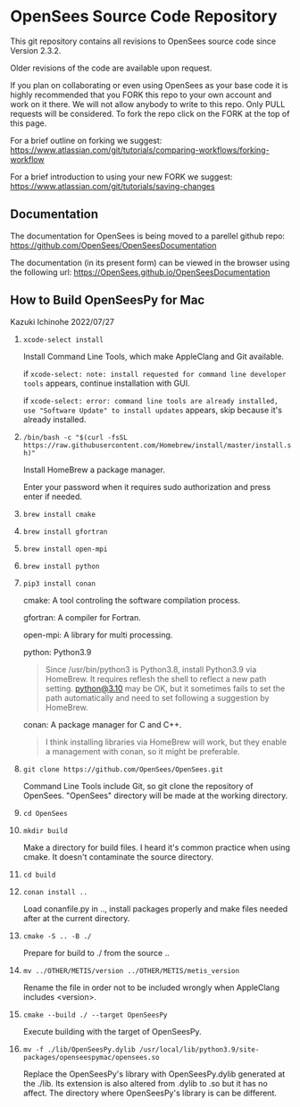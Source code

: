 # OpenSees Source Code Repository

This git repository contains all revisions to OpenSees source code since Version 2.3.2.

Older revisions of the code are available upon request.

If you plan on collaborating or even using OpenSees as your base code it is highly recommended that
you FORK this repo to your own account and work on it there. We will not allow anybody to write to
this repo. Only PULL requests will be considered. To fork the repo click on the FORK at the top of this page.

For a brief outline on forking we suggest:
https://www.atlassian.com/git/tutorials/comparing-workflows/forking-workflow

For a brief introduction to using your new FORK we suggest:
https://www.atlassian.com/git/tutorials/saving-changes

## Documentation
The documentation for OpenSees is being moved to a parellel github repo:
https://github.com/OpenSees/OpenSeesDocumentation

The documentation (in its present form) can be viewed in the browser using the following url:
https://OpenSees.github.io/OpenSeesDocumentation

## How to Build OpenSeesPy for Mac

Kazuki Ichinohe 2022/07/27

1. `xcode-select install`

    Install Command Line Tools, which make AppleClang and Git available.

   if `xcode-select: note: install requested for command line developer tools` appears, continue installation with GUI.

   if `xcode-select: error: command line tools are already installed, use "Software Update" to install updates` appears, skip because it's already installed.

2. `/bin/bash -c "$(curl -fsSL https://raw.githubusercontent.com/Homebrew/install/master/install.sh)"`

    Install HomeBrew a package manager.

    Enter your password when it requires sudo authorization and press enter if needed.

3. `brew install cmake`
4. `brew install gfortran`
5. `brew install open-mpi`
6. `brew install python`
7. `pip3 install conan`

    cmake: A tool controling the software compilation process.

    gfortran: A compiler for Fortran.

    open-mpi: A library for multi processing.

    python: Python3.9

    >Since /usr/bin/python3 is Python3.8, install Python3.9 via HomeBrew. It requires reflesh the shell to reflect a new path setting. python@3.10 may be OK, but it sometimes fails to set the path automatically and need to set following a suggestion by HomeBrew.

    conan: A package manager for C and C++.

    >I think installing libraries via HomeBrew will work, but they enable a management with conan, so it might be preferable.

8. `git clone https://github.com/OpenSees/OpenSees.git`

    Command Line Tools include Git, so git clone the repository of OpenSees. "OpenSees" directory will be made at the working directory.

9. `cd OpenSees`
10. `mkdir build`

    Make a directory for build files. I heard it's common practice when using cmake. It doesn't contaminate the source directory.

11. `cd build`
12. `conan install ..`

    Load conanfile.py in .., install packages properly and make files needed after at the current directory.

13. `cmake -S .. -B ./`

    Prepare for build to ./ from the source ..

14. `mv ../OTHER/METIS/version ../OTHER/METIS/metis_version`

    Rename the file in order not to be included wrongly when AppleClang includes \<version\>.

15. `cmake --build ./ --target OpenSeesPy`

    Execute building with the target of OpenSeesPy.

16. `mv -f ./lib/OpenSeesPy.dylib /usr/local/lib/python3.9/site-packages/openseespymac/opensees.so`

    Replace the OpenSeesPy's library with OpenSeesPy.dylib generated at the ./lib. Its extension is also altered from .dylib to .so but it has no affect. The directory where OpenSeesPy's library is can be different.

